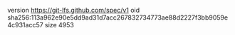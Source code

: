 version https://git-lfs.github.com/spec/v1
oid sha256:113a962e90e5dd9ad31d7acc267832734773ae88d2227f3bb9059e4c931acc57
size 4953
